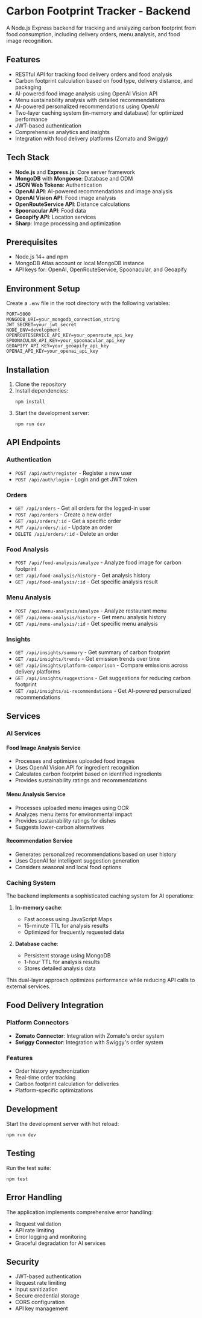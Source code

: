 # Carbon Footprint Tracker - Backend

A Node.js Express backend for tracking and analyzing carbon footprint from food consumption, including delivery orders, menu analysis, and food image recognition.

## Features

- RESTful API for tracking food delivery orders and food analysis
- Carbon footprint calculation based on food type, delivery distance, and packaging
- AI-powered food image analysis using OpenAI Vision API
- Menu sustainability analysis with detailed recommendations
- AI-powered personalized recommendations using OpenAI
- Two-layer caching system (in-memory and database) for optimized performance
- JWT-based authentication
- Comprehensive analytics and insights
- Integration with food delivery platforms (Zomato and Swiggy)

## Tech Stack

- **Node.js** and **Express.js**: Core server framework
- **MongoDB** with **Mongoose**: Database and ODM
- **JSON Web Tokens**: Authentication
- **OpenAI API**: AI-powered recommendations and image analysis
- **OpenAI Vision API**: Food image analysis
- **OpenRouteService API**: Distance calculations
- **Spoonacular API**: Food data
- **Geoapify API**: Location services
- **Sharp**: Image processing and optimization

## Prerequisites

- Node.js 14+ and npm
- MongoDB Atlas account or local MongoDB instance
- API keys for: OpenAI, OpenRouteService, Spoonacular, and Geoapify

## Environment Setup

Create a `.env` file in the root directory with the following variables:
```
PORT=5000
MONGODB_URI=your_mongodb_connection_string
JWT_SECRET=your_jwt_secret
NODE_ENV=development
OPENROUTESERVICE_API_KEY=your_openroute_api_key
SPOONACULAR_API_KEY=your_spoonacular_api_key
GEOAPIFY_API_KEY=your_geoapify_api_key
OPENAI_API_KEY=your_openai_api_key
```

## Installation

1. Clone the repository
2. Install dependencies:
   ```
   npm install
   ```
3. Start the development server:
   ```
   npm run dev
   ```

## API Endpoints

### Authentication
- `POST /api/auth/register` - Register a new user
- `POST /api/auth/login` - Login and get JWT token

### Orders
- `GET /api/orders` - Get all orders for the logged-in user
- `POST /api/orders` - Create a new order
- `GET /api/orders/:id` - Get a specific order
- `PUT /api/orders/:id` - Update an order
- `DELETE /api/orders/:id` - Delete an order

### Food Analysis
- `POST /api/food-analysis/analyze` - Analyze food image for carbon footprint
- `GET /api/food-analysis/history` - Get analysis history
- `GET /api/food-analysis/:id` - Get specific analysis result

### Menu Analysis
- `POST /api/menu-analysis/analyze` - Analyze restaurant menu
- `GET /api/menu-analysis/history` - Get menu analysis history
- `GET /api/menu-analysis/:id` - Get specific menu analysis

### Insights
- `GET /api/insights/summary` - Get summary of carbon footprint
- `GET /api/insights/trends` - Get emission trends over time
- `GET /api/insights/platform-comparison` - Compare emissions across delivery platforms
- `GET /api/insights/suggestions` - Get suggestions for reducing carbon footprint
- `GET /api/insights/ai-recommendations` - Get AI-powered personalized recommendations

## Services

### AI Services

#### Food Image Analysis Service
- Processes and optimizes uploaded food images
- Uses OpenAI Vision API for ingredient recognition
- Calculates carbon footprint based on identified ingredients
- Provides sustainability ratings and recommendations

#### Menu Analysis Service
- Processes uploaded menu images using OCR
- Analyzes menu items for environmental impact
- Provides sustainability ratings for dishes
- Suggests lower-carbon alternatives

#### Recommendation Service
- Generates personalized recommendations based on user history
- Uses OpenAI for intelligent suggestion generation
- Considers seasonal and local food options

### Caching System

The backend implements a sophisticated caching system for AI operations:

1. **In-memory cache**: 
   - Fast access using JavaScript Maps
   - 15-minute TTL for analysis results
   - Optimized for frequently requested data

2. **Database cache**: 
   - Persistent storage using MongoDB
   - 1-hour TTL for analysis results
   - Stores detailed analysis data

This dual-layer approach optimizes performance while reducing API calls to external services.

## Food Delivery Integration

### Platform Connectors
- **Zomato Connector**: Integration with Zomato's order system
- **Swiggy Connector**: Integration with Swiggy's order system

### Features
- Order history synchronization
- Real-time order tracking
- Carbon footprint calculation for deliveries
- Platform-specific optimizations

## Development

Start the development server with hot reload:
```
npm run dev
```

## Testing

Run the test suite:
```
npm test
```

## Error Handling

The application implements comprehensive error handling:
- Request validation
- API rate limiting
- Error logging and monitoring
- Graceful degradation for AI services

## Security

- JWT-based authentication
- Request rate limiting
- Input sanitization
- Secure credential storage
- CORS configuration
- API key management
